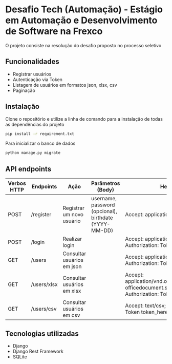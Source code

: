# Desafio Tech (Automação) - Estágio em Automação e Desenvolvimento de Software na Frexco

O projeto consiste na resolução do desafio proposto no processo seletivo

## Funcionalidades
- Registrar usuários
- Autenticação via Token
- Listagem de usuários em formatos json, xlsx, csv
- Paginação

## Instalação

Clone o repositório e utilize a linha de comando para a instalação de todas as dependências do projeto

```bash
pip install -r requirement.txt
```

Para inicializar o banco de dados 

```bash
python manage.py migrate
```

## API endpoints

| Verbos HTTP | Endpoints | Ação | Parâmetros (Body) | Headers |
| --- | --- | --- | --- | --- |
| POST | /register | Registrar um novo usuário | username, password (opcional), birthdate (YYYY-MM-DD)| Accept: application/json |
| POST | /login | Realizar login | | Accept: application/json; Authorization: Token token_here |
| GET | /users | Consultar usuários em json | | Accept: application/json; Authorization: Token token_here |
| GET | /users/xlsx | Consultar usuários em xlsx | | Accept: application/vnd.openxmlformats-officedocument.spreadsheetml.sheet; Authorization: Token token_here
| GET | /users/csv | Consultar usuários em csv | | Accept: text/csv; Authorization: Token token_here |

## Tecnologias utilizadas

- Django
- Django Rest Framework
- SQLite
